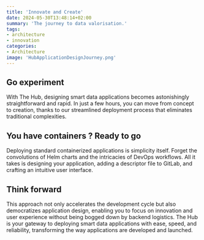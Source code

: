 ```yaml
---
title: 'Innovate and Create'
date: 2024-05-30T13:48:14+02:00
summary: 'The journey to data valorisation.'
tags:
- architecture
- innovation
categories: 
- Architecture
image: 'HubApplicationDesignJourney.png'
---
```


## Go experiment
With The Hub, designing smart data applications becomes astonishingly straightforward and rapid. 
In just a few hours, you can move from concept to creation, thanks to our streamlined deployment 
process that eliminates traditional complexities.

## You have containers ? Ready to go
Deploying standard containerized applications is simplicity itself. Forget the 
convolutions of Helm charts and the intricacies of DevOps workflows. All it takes is designing 
your application, adding a descriptor file to GitLab, and crafting an intuitive user interface.

## Think forward
This approach not only accelerates the development cycle but also democratizes application design, 
enabling you to focus on innovation and user experience without being bogged down by backend logistics. 
The Hub is your gateway to deploying smart data applications with ease, speed, and reliability, 
transforming the way applications are developed and launched.
